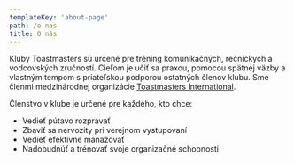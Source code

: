 ```yaml
---
templateKey: 'about-page'
path: /o-nas
title: O nás
---
```

Kluby Toastmasters sú určené pre tréning komunikačných, rečníckych a vodcovských zručností. Cieľom je učiť sa praxou, pomocou spätnej väzby a vlastným tempom s priateľskou podporou ostatných členov klubu. Sme členmi medzinárodnej organizácie [Toastmasters International](http://www.toastmasters.org/).

Členstvo v klube je určené pre každého, kto chce:
- Vedieť pútavo rozprávať
- Zbaviť sa nervozity pri verejnom vystupovaní
- Vedieť efektívne manažovať
- Nadobudnúť a trénovať svoje organizačné schopnosti